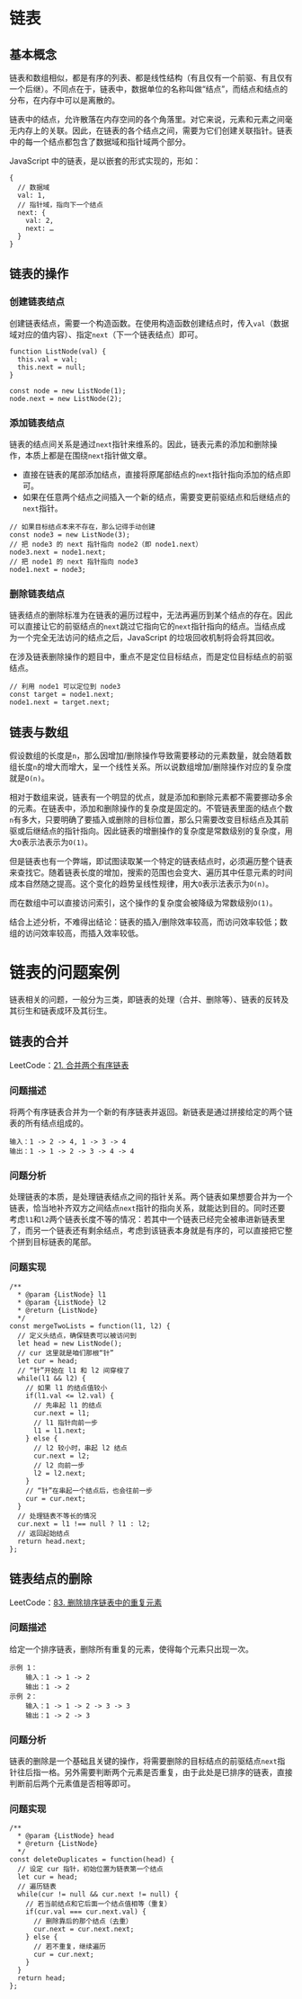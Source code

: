 # 链表
## 基本概念
链表和数组相似，都是有序的列表、都是线性结构（有且仅有一个前驱、有且仅有一个后继）。不同点在于，链表中，数据单位的名称叫做“结点”，而结点和结点的分布，在内存中可以是离散的。

链表中的结点，允许散落在内存空间的各个角落里。对它来说，元素和元素之间毫无内存上的关联。因此，在链表的各个结点之间，需要为它们创建关联指针。链表中的每一个结点都包含了数据域和指针域两个部分。

JavaScript 中的链表，是以嵌套的形式实现的，形如：

```
{
  // 数据域
  val: 1,
  // 指针域，指向下一个结点
  next: {
    val: 2,
    next: …
  }
}
```

## 链表的操作
### 创建链表结点
创建链表结点，需要一个构造函数。在使用构造函数创建结点时，传入`val`（数据域对应的值内容）、指定`next`（下一个链表结点）即可。

```
function ListNode(val) {
  this.val = val;
  this.next = null;
}

const node = new ListNode(1);
node.next = new ListNode(2);
```

### 添加链表结点
链表的结点间关系是通过`next`指针来维系的。因此，链表元素的添加和删除操作，本质上都是在围绕`next`指针做文章。

- 直接在链表的尾部添加结点，直接将原尾部结点的`next`指针指向添加的结点即可。
- 如果在任意两个结点之间插入一个新的结点，需要变更前驱结点和后继结点的`next`指针。

```
// 如果目标结点本来不存在，那么记得手动创建
const node3 = new ListNode(3);
// 把 node3 的 next 指针指向 node2（即 node1.next）
node3.next = node1.next;
// 把 node1 的 next 指针指向 node3
node1.next = node3;
```

### 删除链表结点
链表结点的删除标准为在链表的遍历过程中，无法再遍历到某个结点的存在。因此可以直接让它的前驱结点的`next`跳过它指向它的`next`指针指向的结点。当结点成为一个完全无法访问的结点之后，JavaScript 的垃圾回收机制将会将其回收。

在涉及链表删除操作的题目中，重点不是定位目标结点，而是定位目标结点的前驱结点。

```
// 利用 node1 可以定位到 node3
const target = node1.next;
node1.next = target.next;
```

## 链表与数组
假设数组的长度是`n`，那么因增加/删除操作导致需要移动的元素数量，就会随着数组长度`n`的增大而增大，呈一个线性关系。所以说数组增加/删除操作对应的复杂度就是`O(n)`。

相对于数组来说，链表有一个明显的优点，就是添加和删除元素都不需要挪动多余的元素。在链表中，添加和删除操作的复杂度是固定的。不管链表里面的结点个数`n`有多大，只要明确了要插入或删除的目标位置，那么只需要改变目标结点及其前驱或后继结点的指针指向。因此链表的增删操作的复杂度是常数级别的复杂度，用大`O`表示法表示为`O(1)`。

但是链表也有一个弊端，即试图读取某一个特定的链表结点时，必须遍历整个链表来查找它。随着链表长度的增加，搜索的范围也会变大、遍历其中任意元素的时间成本自然随之提高。这个变化的趋势呈线性规律，用大`O`表示法表示为`O(n)`。

而在数组中可以直接访问索引，这个操作的复杂度会被降级为常数级别`O(1)`。

结合上述分析，不难得出结论：链表的插入/删除效率较高，而访问效率较低；数组的访问效率较高，而插入效率较低。

# 链表的问题案例
链表相关的问题，一般分为三类，即链表的处理（合并、删除等）、链表的反转及其衍生和链表成环及其衍生。

## 链表的合并
LeetCode：[21. 合并两个有序链表](https://leetcode-cn.com/problems/merge-two-sorted-lists/)

### 问题描述
将两个有序链表合并为一个新的有序链表并返回。新链表是通过拼接给定的两个链表的所有结点组成的。
``` 
输入：1 -> 2 -> 4, 1 -> 3 -> 4
输出：1 -> 1 -> 2 -> 3 -> 4 -> 4
```

### 问题分析
处理链表的本质，是处理链表结点之间的指针关系。两个链表如果想要合并为一个链表，恰当地补齐双方之间结点`next`指针的指向关系，就能达到目的。同时还要考虑`l1`和`l2`两个链表长度不等的情况：若其中一个链表已经完全被串进新链表里了，而另一个链表还有剩余结点，考虑到该链表本身就是有序的，可以直接把它整个拼到目标链表的尾部。

### 问题实现
```
/**
  * @param {ListNode} l1
  * @param {ListNode} l2
  * @return {ListNode}
  */
const mergeTwoLists = function(l1, l2) {
  // 定义头结点，确保链表可以被访问到
  let head = new ListNode();
  // cur 这里就是咱们那根“针”
  let cur = head;
  // “针”开始在 l1 和 l2 间穿梭了
  while(l1 && l2) {
    // 如果 l1 的结点值较小
    if(l1.val <= l2.val) {
      // 先串起 l1 的结点
      cur.next = l1;
      // l1 指针向前一步
      l1 = l1.next;
    } else {
      // l2 较小时，串起 l2 结点
      cur.next = l2;
      // l2 向前一步
      l2 = l2.next;
    }
    // “针”在串起一个结点后，也会往前一步
    cur = cur.next;
  }
  // 处理链表不等长的情况
  cur.next = l1 !== null ? l1 : l2;
  // 返回起始结点
  return head.next;
};
```

## 链表结点的删除
LeetCode：[83. 删除排序链表中的重复元素](https://leetcode-cn.com/problems/remove-duplicates-from-sorted-list/)

### 问题描述
给定一个排序链表，删除所有重复的元素，使得每个元素只出现一次。

```
示例 1：
    输入：1 -> 1 -> 2
    输出：1 -> 2
示例 2：
    输入：1 -> 1 -> 2 -> 3 -> 3
    输出：1 -> 2 -> 3
```

### 问题分析
链表的删除是一个基础且关键的操作，将需要删除的目标结点的前驱结点`next`指针往后指一格。另外需要判断两个元素是否重复，由于此处是已排序的链表，直接判断前后两个元素值是否相等即可。

### 问题实现
```
/**
  * @param {ListNode} head
  * @return {ListNode}
  */
const deleteDuplicates = function(head) {
  // 设定 cur 指针，初始位置为链表第一个结点
  let cur = head;
  // 遍历链表
  while(cur != null && cur.next != null) {
    // 若当前结点和它后面一个结点值相等（重复）
    if(cur.val === cur.next.val) {
      // 删除靠后的那个结点（去重）
      cur.next = cur.next.next;
    } else {
      // 若不重复，继续遍历
      cur = cur.next;
    }
  }
  return head;
};
```
